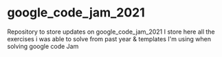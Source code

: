# google_code_jam_2021
Repository to store updates on google_code_jam_2021
I store here all the exercises i was able to solve from past year & templates I'm using when solving google code Jam
